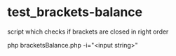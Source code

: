 # test_brackets-balance
script which checks if brackets are closed in right order


php bracketsBalance.php -i="\<input string\>"
